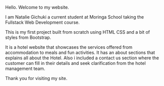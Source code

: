 Hello. Welcome to my website.

I am Natalie Gichuki a current student at Moringa School taking the Fullstack Web Development course.

This is my first project built from scratch using HTML CSS and a bit of styles from Bootstrap.

It is a hotel website that showcases the services offered from accommodation to meals and fun activities.
It has an about sections that explains all about the Hotel. Also i included a contact us section where the customer can fill in their details and seek clarification from the hotel management team.

Thank you for visiting my site.